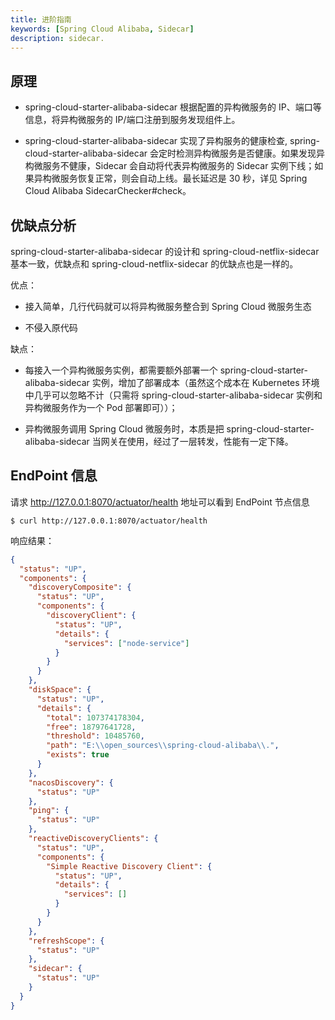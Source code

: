 ```yaml
---
title: 进阶指南
keywords: [Spring Cloud Alibaba, Sidecar]
description: sidecar.
---
```


## 原理

- spring-cloud-starter-alibaba-sidecar 根据配置的异构微服务的 IP、端口等信息，将异构微服务的 IP/端口注册到服务发现组件上。

- spring-cloud-starter-alibaba-sidecar 实现了异构服务的健康检查, spring-cloud-starter-alibaba-sidecar 会定时检测异构微服务是否健康。如果发现异构微服务不健康，Sidecar 会自动将代表异构微服务的 Sidecar 实例下线；如果异构微服务恢复正常，则会自动上线。最长延迟是 30 秒，详见 Spring Cloud Alibaba SidecarChecker#check。

## 优缺点分析

spring-cloud-starter-alibaba-sidecar 的设计和 spring-cloud-netflix-sidecar 基本一致，优缺点和 spring-cloud-netflix-sidecar 的优缺点也是一样的。

优点：

- 接入简单，几行代码就可以将异构微服务整合到 Spring Cloud 微服务生态

- 不侵入原代码

缺点：

- 每接入一个异构微服务实例，都需要额外部署一个 spring-cloud-starter-alibaba-sidecar 实例，增加了部署成本（虽然这个成本在 Kubernetes 环境中几乎可以忽略不计（只需将 spring-cloud-starter-alibaba-sidecar 实例和异构微服务作为一个 Pod 部署即可））；

- 异构微服务调用 Spring Cloud 微服务时，本质是把 spring-cloud-starter-alibaba-sidecar 当网关在使用，经过了一层转发，性能有一定下降。

## EndPoint 信息

请求 http://127.0.0.1:8070/actuator/health 地址可以看到 EndPoint 节点信息

```shell
$ curl http://127.0.0.1:8070/actuator/health
```

响应结果：

```json
{
  "status": "UP",
  "components": {
    "discoveryComposite": {
      "status": "UP",
      "components": {
        "discoveryClient": {
          "status": "UP",
          "details": {
            "services": ["node-service"]
          }
        }
      }
    },
    "diskSpace": {
      "status": "UP",
      "details": {
        "total": 107374178304,
        "free": 18797641728,
        "threshold": 10485760,
        "path": "E:\\open_sources\\spring-cloud-alibaba\\.",
        "exists": true
      }
    },
    "nacosDiscovery": {
      "status": "UP"
    },
    "ping": {
      "status": "UP"
    },
    "reactiveDiscoveryClients": {
      "status": "UP",
      "components": {
        "Simple Reactive Discovery Client": {
          "status": "UP",
          "details": {
            "services": []
          }
        }
      }
    },
    "refreshScope": {
      "status": "UP"
    },
    "sidecar": {
      "status": "UP"
    }
  }
}
```
